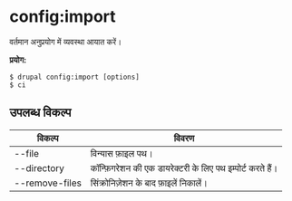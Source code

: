 # config:import
वर्तमान अनुप्रयोग में व्यवस्था आयात करें।

**प्रयोग:**
```
$ drupal config:import [options]
$ ci  
```

## उपलब्ध विकल्प
विकल्प | विवरण
-------|-------------
--file | विन्यास फ़ाइल पथ।
--directory | कॉन्फ़िगरेशन की एक डायरेक्टरी के लिए पथ इम्पोर्ट करते हैं।
--remove-files | सिंक्रोनिज़ेशन के बाद फ़ाइलें निकालें।
